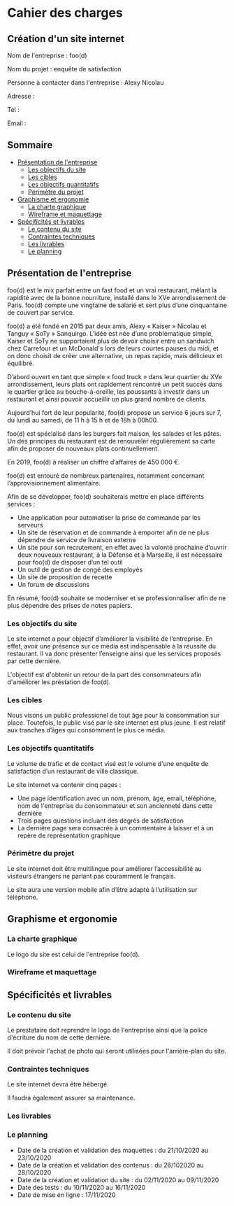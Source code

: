 # Cahier des charges
## Création d'un site internet
Nom de l'entreprise : foo(d)

Nom du projet : enquête de satisfaction

Personne à contacter dans l'entreprise : Alexy Nicolau

Adresse :

Tel :

Email :
## Sommaire
* [Présentation de l'entreprise](#prsentation-de-lentreprise)
  * [Les objectifs du site](#les-objectifs-du-site)
  * [Les cibles](#les-cibles)
  * [Les objectifs quantitatifs](#les-objectifs-quantitatifs)
  * [Périmètre du projet](#primtre-du-projet)
* [Graphisme et ergonomie](#graphisme-et-ergonomie)
  * [La charte graphique](#la-charte-graphique)
  * [Wireframe et maquettage](#wireframe-et-maquettage)
* [Spécificités et livrables](#spcificits-et-livrables)
  * [Le contenu du site](#le-contenu-du-site)
  * [Contraintes techniques](#contraintes-techniques)
  * [Les livrables](#les-livrables)
  * [Le planning](#le-planning)
## Présentation de l'entreprise
foo(d) est le mix parfait entre un fast food et un vrai restaurant, mêlant la rapidité avec de la bonne nourriture, installé dans le XVe arrondissement de Paris. foo(d) compte une vingtaine de salarié et sert plus d’une cinquantaine de couvert par service.

foo(d) a été fondé en 2015 par deux amis, Alexy « Kaiser » Nicolau et Tanguy « SoTy » Sanquirgo. L’idée est née d’une problématique simple, Kaiser et SoTy ne supportaient plus de devoir choisir entre un sandwich chez Carrefour et un McDonald's lors de leurs courtes pauses du midi, et on donc choisit de créer une alternative, un repas rapide, mais délicieux et équilibré.

D’abord ouvert en tant que simple « food truck » dans leur quartier du XVe arrondissement, leurs plats ont rapidement rencontré un petit succès dans le quartier grâce au bouche-à-oreille, les poussants à investir dans un restaurant et ainsi pouvoir accueillir un plus grand nombre de clients.

Aujourd’hui fort de leur popularité, foo(d) propose un service 6 jours sur 7, du lundi au samedi, de 11 h à 15 h et de 18h à 00h00.

foo(d) est spécialisé dans les burgers fait maison, les salades et les pâtes. Un des principes du restaurant est de renouveler régulièrement sa carte afin de proposer de nouveaux plats continuellement.

En 2019, foo(d) à réaliser un chiffre d’affaires de 450 000 €.

foo(d) est entouré de nombreux partenaires, notamment concernant l’approvisionnement alimentaire.

Afin de se développer, foo(d) souhaiterais mettre en place différents services :
* Une application pour automatiser la prise de commande par les serveurs
* Un site de réservation et de commande à emporter afin de ne plus dépendre de service de livraison externe
* Un site pour son recrutement, en effet avec la volonté prochaine d’ouvrir deux nouveaux restaurant, à la Défense et à Marseille, il est nécessaire pour foo(d) de disposer d’un tel outil
* Un outil de gestion de congé des employés
* Un site de proposition de recette
* Un forum de discussions

En résumé, foo(d) souhaite se moderniser et se professionnaliser afin de ne plus dépendre des prises de notes papiers.
### Les objectifs du site
Le site internet a pour objectif d’améliorer la visibilité de l’entreprise. En effet, avoir une présence sur ce média est indispensable à la réussite du restaurant. Il va donc présenter l’enseigne ainsi que les services proposés par cette dernière.

L'objectif est d'obtenir un retour de la part des consommateurs afin d'améliorer les préstation de foo(d).
### Les cibles
Nous visons un public professionel de tout âge pour la consommation sur place. Toutefois, le public visé par le site internet est plus jeune. Il est relatif aux tranches d’âges qui consomment le plus ce média.
### Les objectifs quantitatifs
Le volume de trafic et de contact visé est le volume d'une enquête de satisfaction d’un restaurant de ville classique.

Le site internet va contenir cinq pages :
* Une page identification avec un nom, prénom, âge, email, téléphone, nom de l'entreprise du consommateur et son ancienneté dans cette dernière
* Trois pages questions incluant des degrés de satisfaction
* La dernière page sera consacrée à un commentaire à laisser et à un repère de représentation graphique
### Périmètre du projet
Le site internet doit être multilingue pour améliorer l’accessibilité au visiteurs étrangers ne parlant pas couramment le français.

Le site aura une version mobile afin d’être adapté à l’utilisation sur téléphone.
## Graphisme et ergonomie
### La charte graphique
Le logo du site est celui de l'entreprise foo(d).
### Wireframe et maquettage
## Spécificités et livrables
### Le contenu du site
Le prestataire doit reprendre le logo de l'entreprise ainsi que la police d'écriture du nom de cette dernière.

Il doit prévoir l'achat de photo qui seront utilisées pour l'arrière-plan du site.
### Contraintes techniques
Le site internet devra être hébergé.

Il faudra également assurer sa maintenance.
### Les livrables
### Le planning
* Date de la création et validation des maquettes : du 21/10/2020 au 23/10/2020
* Date de la création et validation des contenus : du 26/102020 au 28/10/2020
* Date de la création et validation du site : du 02/11/2020 au 09/11/2020
* Date des tests : du 10/11/2020 au 16/11/2020
* Date de mise en ligne : 17/11/2020

